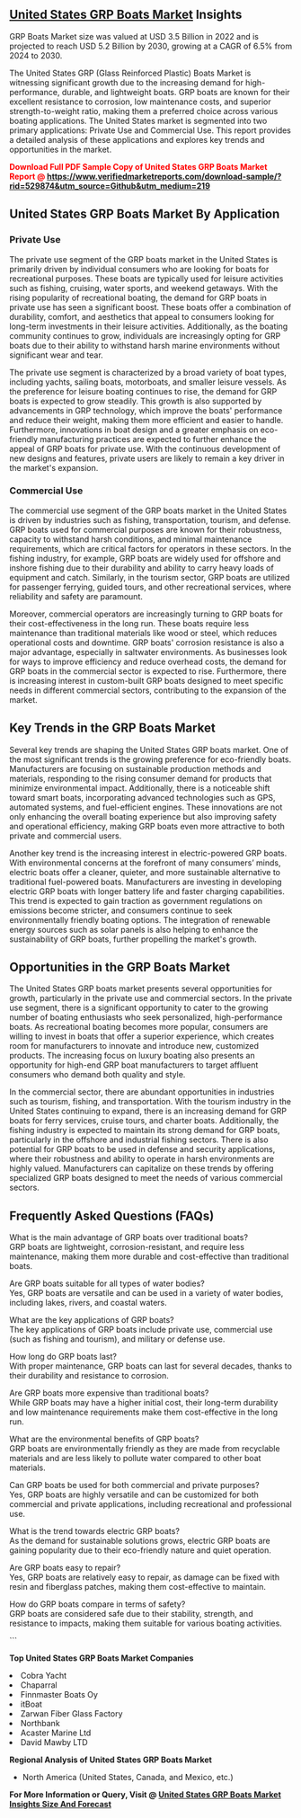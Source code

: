 <h2><a href="https://www.verifiedmarketreports.com/download-sample/?rid=529874&amp;utm_source=Github&amp;utm_medium=219" target="_blank">United States GRP Boats Market</a> Insights</h2><p>GRP Boats Market size was valued at USD 3.5 Billion in 2022 and is projected to reach USD 5.2 Billion by 2030, growing at a CAGR of 6.5% from 2024 to 2030.</p><p> <p>The United States GRP (Glass Reinforced Plastic) Boats Market is witnessing significant growth due to the increasing demand for high-performance, durable, and lightweight boats. GRP boats are known for their excellent resistance to corrosion, low maintenance costs, and superior strength-to-weight ratio, making them a preferred choice across various boating applications. The United States market is segmented into two primary applications: Private Use and Commercial Use. This report provides a detailed analysis of these applications and explores key trends and opportunities in the market.</p> <p><strong><p><span class=""><span style="color: #ff0000;"><strong>Download Full PDF Sample Copy of United States GRP Boats Market Report</strong> @ </span><a href="https://www.verifiedmarketreports.com/download-sample/?rid=529874&amp;utm_source=Github&amp;utm_medium=219" target="_blank">https://www.verifiedmarketreports.com/download-sample/?rid=529874&amp;utm_source=Github&amp;utm_medium=219</a></span></p></strong></p> <h2>United States GRP Boats Market By Application</h2> <h3>Private Use</h3> <p>The private use segment of the GRP boats market in the United States is primarily driven by individual consumers who are looking for boats for recreational purposes. These boats are typically used for leisure activities such as fishing, cruising, water sports, and weekend getaways. With the rising popularity of recreational boating, the demand for GRP boats in private use has seen a significant boost. These boats offer a combination of durability, comfort, and aesthetics that appeal to consumers looking for long-term investments in their leisure activities. Additionally, as the boating community continues to grow, individuals are increasingly opting for GRP boats due to their ability to withstand harsh marine environments without significant wear and tear. <p>The private use segment is characterized by a broad variety of boat types, including yachts, sailing boats, motorboats, and smaller leisure vessels. As the preference for leisure boating continues to rise, the demand for GRP boats is expected to grow steadily. This growth is also supported by advancements in GRP technology, which improve the boats' performance and reduce their weight, making them more efficient and easier to handle. Furthermore, innovations in boat design and a greater emphasis on eco-friendly manufacturing practices are expected to further enhance the appeal of GRP boats for private use. With the continuous development of new designs and features, private users are likely to remain a key driver in the market's expansion.</p> <h3>Commercial Use</h3> <p>The commercial use segment of the GRP boats market in the United States is driven by industries such as fishing, transportation, tourism, and defense. GRP boats used for commercial purposes are known for their robustness, capacity to withstand harsh conditions, and minimal maintenance requirements, which are critical factors for operators in these sectors. In the fishing industry, for example, GRP boats are widely used for offshore and inshore fishing due to their durability and ability to carry heavy loads of equipment and catch. Similarly, in the tourism sector, GRP boats are utilized for passenger ferrying, guided tours, and other recreational services, where reliability and safety are paramount. <p>Moreover, commercial operators are increasingly turning to GRP boats for their cost-effectiveness in the long run. These boats require less maintenance than traditional materials like wood or steel, which reduces operational costs and downtime. GRP boats' corrosion resistance is also a major advantage, especially in saltwater environments. As businesses look for ways to improve efficiency and reduce overhead costs, the demand for GRP boats in the commercial sector is expected to rise. Furthermore, there is increasing interest in custom-built GRP boats designed to meet specific needs in different commercial sectors, contributing to the expansion of the market.</p> <h2>Key Trends in the GRP Boats Market</h2> <p>Several key trends are shaping the United States GRP boats market. One of the most significant trends is the growing preference for eco-friendly boats. Manufacturers are focusing on sustainable production methods and materials, responding to the rising consumer demand for products that minimize environmental impact. Additionally, there is a noticeable shift toward smart boats, incorporating advanced technologies such as GPS, automated systems, and fuel-efficient engines. These innovations are not only enhancing the overall boating experience but also improving safety and operational efficiency, making GRP boats even more attractive to both private and commercial users.</p> <p>Another key trend is the increasing interest in electric-powered GRP boats. With environmental concerns at the forefront of many consumers’ minds, electric boats offer a cleaner, quieter, and more sustainable alternative to traditional fuel-powered boats. Manufacturers are investing in developing electric GRP boats with longer battery life and faster charging capabilities. This trend is expected to gain traction as government regulations on emissions become stricter, and consumers continue to seek environmentally friendly boating options. The integration of renewable energy sources such as solar panels is also helping to enhance the sustainability of GRP boats, further propelling the market's growth.</p> <h2>Opportunities in the GRP Boats Market</h2> <p>The United States GRP boats market presents several opportunities for growth, particularly in the private use and commercial sectors. In the private use segment, there is a significant opportunity to cater to the growing number of boating enthusiasts who seek personalized, high-performance boats. As recreational boating becomes more popular, consumers are willing to invest in boats that offer a superior experience, which creates room for manufacturers to innovate and introduce new, customized products. The increasing focus on luxury boating also presents an opportunity for high-end GRP boat manufacturers to target affluent consumers who demand both quality and style.</p> <p>In the commercial sector, there are abundant opportunities in industries such as tourism, fishing, and transportation. With the tourism industry in the United States continuing to expand, there is an increasing demand for GRP boats for ferry services, cruise tours, and charter boats. Additionally, the fishing industry is expected to maintain its strong demand for GRP boats, particularly in the offshore and industrial fishing sectors. There is also potential for GRP boats to be used in defense and security applications, where their robustness and ability to operate in harsh environments are highly valued. Manufacturers can capitalize on these trends by offering specialized GRP boats designed to meet the needs of various commercial sectors.</p> <h2>Frequently Asked Questions (FAQs)</h2> <p>What is the main advantage of GRP boats over traditional boats? <br>GRP boats are lightweight, corrosion-resistant, and require less maintenance, making them more durable and cost-effective than traditional boats.</p> <p>Are GRP boats suitable for all types of water bodies? <br>Yes, GRP boats are versatile and can be used in a variety of water bodies, including lakes, rivers, and coastal waters.</p> <p>What are the key applications of GRP boats? <br>The key applications of GRP boats include private use, commercial use (such as fishing and tourism), and military or defense use.</p> <p>How long do GRP boats last? <br>With proper maintenance, GRP boats can last for several decades, thanks to their durability and resistance to corrosion.</p> <p>Are GRP boats more expensive than traditional boats? <br>While GRP boats may have a higher initial cost, their long-term durability and low maintenance requirements make them cost-effective in the long run.</p> <p>What are the environmental benefits of GRP boats? <br>GRP boats are environmentally friendly as they are made from recyclable materials and are less likely to pollute water compared to other boat materials.</p> <p>Can GRP boats be used for both commercial and private purposes? <br>Yes, GRP boats are highly versatile and can be customized for both commercial and private applications, including recreational and professional use.</p> <p>What is the trend towards electric GRP boats? <br>As the demand for sustainable solutions grows, electric GRP boats are gaining popularity due to their eco-friendly nature and quiet operation.</p> <p>Are GRP boats easy to repair? <br>Yes, GRP boats are relatively easy to repair, as damage can be fixed with resin and fiberglass patches, making them cost-effective to maintain.</p> <p>How do GRP boats compare in terms of safety? <br>GRP boats are considered safe due to their stability, strength, and resistance to impacts, making them suitable for various boating activities.</p> ```</p><p><strong>Top United States GRP Boats Market Companies</strong></p><div data-test-id=""><p><li>Cobra Yacht</li><li> Chaparral</li><li> Finnmaster Boats Oy</li><li> itBoat</li><li> Zarwan Fiber Glass Factory</li><li> Northbank</li><li> Acaster Marine Ltd</li><li> David Mawby LTD</li></p><div><strong>Regional Analysis of&nbsp;United States GRP Boats Market</strong></div><ul><li dir="ltr"><p dir="ltr">North America&nbsp;(United States, Canada, and Mexico, etc.)</p></li></ul><p><strong>For More Information or Query, Visit @&nbsp;</strong><strong><a href="https://www.verifiedmarketreports.com/product/grp-boats-market/?utm_source=Github&amp;utm_medium=219" target="_blank">United States GRP Boats Market Insights Size And Forecast</a></strong></p></div>
